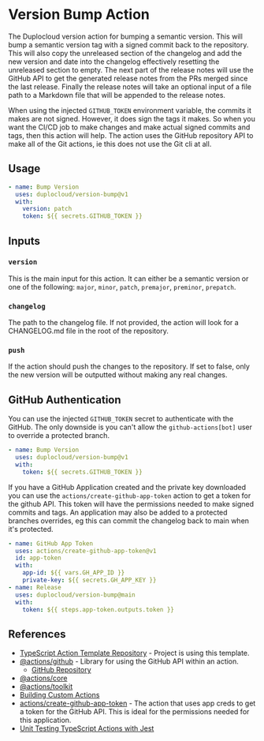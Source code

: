 # Version Bump Action

The Duplocloud version action for bumping a semantic version. This will bump a
semantic version tag with a signed commit back to the repository. This will also
copy the unreleased section of the changelog and add the new version and date
into the changelog effectively resetting the unreleased section to empty. The
next part of the release notes will use the GitHub API to get the generated
release notes from the PRs merged since the last release. Finally the release
notes will take an optional input of a file path to a Markdown file that will be
appended to the release notes.

When using the injected `GITHUB_TOKEN` environment variable, the commits it
makes are not signed. However, it does sign the tags it makes. So when you want
the CI/CD job to make changes and make actual signed commits and tags, then this
action will help. The action uses the GitHub repository API to make all of the Git
actions, ie this does not use the Git cli at all.

## Usage

```yaml
- name: Bump Version
  uses: duplocloud/version-bump@v1
  with:
    version: patch
    token: ${{ secrets.GITHUB_TOKEN }}
```

## Inputs

### `version`

This is the main input for this action. It can either be a semantic version or
one of the following: `major`, `minor`, `patch`, `premajor`, `preminor`,
`prepatch`.

### `changelog`

The path to the changelog file. If not provided, the action will look for a
CHANGELOG.md file in the root of the repository.

### `push`

If the action should push the changes to the repository. If set to false, only
the new version will be outputted without making any real changes.

## GitHub Authentication

You can use the injected `GITHUB_TOKEN` secret to authenticate with the GitHub.
The only downside is you can't allow the `github-actions[bot]` user to override
a protected branch.

```yaml
- name: Bump Version
  uses: duplocloud/version-bump@v1
  with:
    token: ${{ secrets.GITHUB_TOKEN }}
```

If you have a GitHub Application created and the private key downloaded you can
use the `actions/create-github-app-token` action to get a token for the github
API. This token will have the permissions needed to make signed commits and
tags. An application may also be added to a protected branches overrides, eg
this can commit the changelog back to main when it's protected.

```yaml
- name: GitHub App Token
  uses: actions/create-github-app-token@v1
  id: app-token
  with:
    app-id: ${{ vars.GH_APP_ID }}
    private-key: ${{ secrets.GH_APP_KEY }}
- name: Release
  uses: duplocloud/version-bump@main
  with:
    token: ${{ steps.app-token.outputs.token }}
```

## References

- [TypeScript Action Template Repository](https://github.com/actions/typescript-action) -
  Project is using this template.
- [@actions/github](https://www.npmjs.com/package/@actions/github) - Library for
  using the GitHub API within an action.
  - [GitHub Repository](https://github.com/actions/toolkit/tree/main/packages/github)
- [@actions/core](https://github.com/actions/toolkit/tree/main/packages/core)
- [@actions/toolkit](https://github.com/actions/toolkit)
- [Building Custom Actions](https://docs.github.com/en/actions/sharing-automations/creating-actions/about-custom-actions)
- [actions/create-github-app-token](https://github.com/actions/create-github-app-token) -
  The action that uses app creds to get a token for the GitHub API. This is
  ideal for the permissions needed for this application.
- [Unit Testing TypeScript Actions with Jest](https://dev.to/balastrong/write-unit-test-for-your-typescript-github-action-503p)
